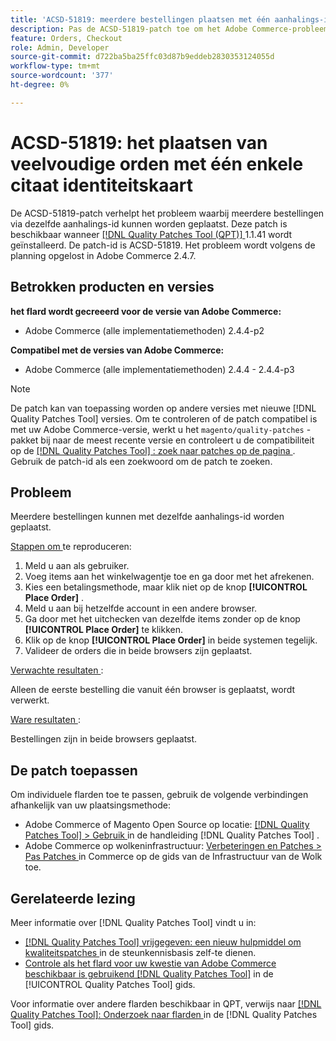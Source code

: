 ```yaml
---
title: 'ACSD-51819: meerdere bestellingen plaatsen met één aanhalings-id'
description: Pas de ACSD-51819-patch toe om het Adobe Commerce-probleem op te lossen, waarbij meerdere bestellingen via dezelfde aanhalings-id kunnen worden geplaatst.
feature: Orders, Checkout
role: Admin, Developer
source-git-commit: d722ba5ba25ffc03d87b9eddeb2830353124055d
workflow-type: tm+mt
source-wordcount: '377'
ht-degree: 0%

---
```


# ACSD-51819: het plaatsen van veelvoudige orden met één enkele citaat identiteitskaart

De ACSD-51819-patch verhelpt het probleem waarbij meerdere bestellingen via dezelfde aanhalings-id kunnen worden geplaatst. Deze patch is beschikbaar wanneer [[!DNL Quality Patches Tool (QPT)] ](https://experienceleague.adobe.com/en/docs/commerce-knowledge-base/kb/announcements/commerce-announcements/magento-quality-patches-released-new-tool-to-self-serve-quality-patches) 1.1.41 wordt geïnstalleerd. De patch-id is ACSD-51819. Het probleem wordt volgens de planning opgelost in Adobe Commerce 2.4.7.

## Betrokken producten en versies

**het flard wordt gecreeerd voor de versie van Adobe Commerce:**

* Adobe Commerce (alle implementatiemethoden) 2.4.4-p2

**Compatibel met de versies van Adobe Commerce:**

* Adobe Commerce (alle implementatiemethoden) 2.4.4 - 2.4.4-p3

>[!NOTE]
>
>De patch kan van toepassing worden op andere versies met nieuwe [!DNL Quality Patches Tool] versies. Om te controleren of de patch compatibel is met uw Adobe Commerce-versie, werkt u het `magento/quality-patches` -pakket bij naar de meest recente versie en controleert u de compatibiliteit op de [[!DNL Quality Patches Tool] : zoek naar patches op de pagina ](https://experienceleague.adobe.com/tools/commerce-quality-patches/index.html) . Gebruik de patch-id als een zoekwoord om de patch te zoeken.

## Probleem

Meerdere bestellingen kunnen met dezelfde aanhalings-id worden geplaatst.

<u> Stappen om </u> te reproduceren:

1. Meld u aan als gebruiker.
1. Voeg items aan het winkelwagentje toe en ga door met het afrekenen.
1. Kies een betalingsmethode, maar klik niet op de knop **[!UICONTROL Place Order]** .
1. Meld u aan bij hetzelfde account in een andere browser.
1. Ga door met het uitchecken van dezelfde items zonder op de knop **[!UICONTROL Place Order]** te klikken.
1. Klik op de knop **[!UICONTROL Place Order]** in beide systemen tegelijk.
1. Valideer de orders die in beide browsers zijn geplaatst.

<u> Verwachte resultaten </u>:

Alleen de eerste bestelling die vanuit één browser is geplaatst, wordt verwerkt.

<u> Ware resultaten </u>:

Bestellingen zijn in beide browsers geplaatst.

## De patch toepassen

Om individuele flarden toe te passen, gebruik de volgende verbindingen afhankelijk van uw plaatsingsmethode:

* Adobe Commerce of Magento Open Source op locatie: [[!DNL Quality Patches Tool]  > Gebruik ](https://experienceleague.adobe.com/docs/commerce-operations/tools/quality-patches-tool/usage.html) in de handleiding [!DNL Quality Patches Tool] .
* Adobe Commerce op wolkeninfrastructuur: [ Verbeteringen en Patches > Pas Patches ](https://experienceleague.adobe.com/docs/commerce-cloud-service/user-guide/develop/upgrade/apply-patches.html) in Commerce op de gids van de Infrastructuur van de Wolk toe.

## Gerelateerde lezing

Meer informatie over [!DNL Quality Patches Tool] vindt u in:

* [[!DNL Quality Patches Tool]  vrijgegeven: een nieuw hulpmiddel om kwaliteitspatches ](https://experienceleague.adobe.com/en/docs/commerce-knowledge-base/kb/announcements/commerce-announcements/magento-quality-patches-released-new-tool-to-self-serve-quality-patches) in de steunkennisbasis zelf-te dienen.
* [ Controle als het flard voor uw kwestie van Adobe Commerce beschikbaar is gebruikend  [!DNL Quality Patches Tool]](/help/tools/quality-patches-tool/patches-available-in-qpt/check-patch-for-magento-issue-with-magento-quality-patches.md) in de [!UICONTROL Quality Patches Tool] gids.


Voor informatie over andere flarden beschikbaar in QPT, verwijs naar [[!DNL Quality Patches Tool]: Onderzoek naar flarden ](https://experienceleague.adobe.com/tools/commerce-quality-patches/index.html) in de [!DNL Quality Patches Tool] gids.
